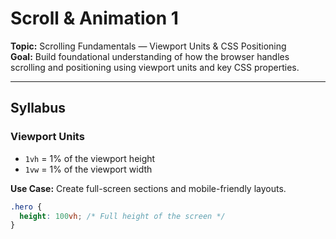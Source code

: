 # Scroll & Animation 1

**Topic:** Scrolling Fundamentals — Viewport Units & CSS Positioning  
**Goal:** Build foundational understanding of how the browser handles scrolling and positioning using viewport units and key CSS properties.

---

## Syllabus

### Viewport Units
- `1vh` = 1% of the viewport height  
- `1vw` = 1% of the viewport width  

**Use Case:** Create full-screen sections and mobile-friendly layouts.

```css
.hero {
  height: 100vh; /* Full height of the screen */
}
